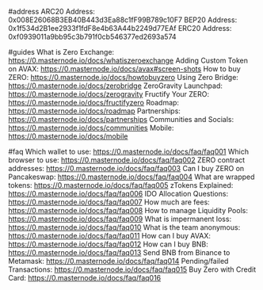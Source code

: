 #address
ARC20 Address: 0x008E26068B3EB40B443d3Ea88c1fF99B789c10F7
BEP20 Address: 0x1f534d2B1ee2933f1fdF8e4b63A44b2249d77EAf
ERC20 Address: 0xf0939011a9bb95c3b791f0cb546377ed2693a574

#guides
What is Zero Exchange:  https://0.masternode.io/docs/whatiszeroexchange
Adding Custom Token on AVAX: https://0.masternode.io/docs/avax#screen-shots
How to buy ZERO: https://0.masternode.io/docs/howtobuyzero
Using Zero Bridge: https://0.masternode.io/docs/zerobridge
ZeroGravity Launchpad: https://0.masternode.io/docs/zerogravity
Fructify Your ZERO: https://0.masternode.io/docs/fructifyzero
Roadmap: https://0.masternode.io/docs/roadmap
Partnerships: https://0.masternode.io/docs/partnerships
Communities and Socials: https://0.masternode.io/docs/communities
Mobile: https://0.masternode.io/docs/mobile

#faq
Which wallet to use: https://0.masternode.io/docs/faq/faq001
Which browser to use: https://0.masternode.io/docs/faq/faq002
ZERO contract addresses: https://0.masternode.io/docs/faq/faq003
Can I buy ZERO on Pancakeswap: https://0.masternode.io/docs/faq/faq004
What are wrapped tokens: https://0.masternode.io/docs/faq/faq005
zTokens Explained: https://0.masternode.io/docs/faq/faq006
IDO Allocation Questions: https://0.masternode.io/docs/faq/faq007
How much are fees: https://0.masternode.io/docs/faq/faq008
How to manage Liquidity Pools: https://0.masternode.io/docs/faq/faq009
What is impermanent loss: https://0.masternode.io/docs/faq/faq010
What is the team anonymous: https://0.masternode.io/docs/faq/faq011
How can I buy AVAX: https://0.masternode.io/docs/faq/faq012
How can I buy BNB: https://0.masternode.io/docs/faq/faq013
Send BNB from Binance to Metamask: https://0.masternode.io/docs/faq/faq014
Pending/failed Transactions: https://0.masternode.io/docs/faq/faq015
Buy Zero with Credit Card: https://0.masternode.io/docs/faq/faq016
